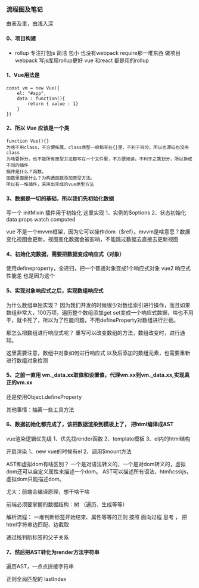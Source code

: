 ### 流程图及笔记
由表及里，由浅入深

#### 0、项目构建
- rollup 专注打包js 简洁 包小 也没有webpack require那一堆东西 做项目webpack  写js库用rollup更好 vue 和react 都是用的rollup
#### 1、Vue用法是
```
const vm = new Vue({
    el: "#app",
    data : function(){
        return { value : 1}
    }
})
```
#### 2、所以 Vue 应该是一个类
```
function Vue(){}
为啥不用class，不方便拓展，class原型一般都写在{}里，不利于拆分，所以也源码也没用class
为啥要拆分，也不能所有原型方法都写在一个文件里，不方便阅读，不利于之策划分，所以拆成不同的插件
插件是什么？函数。
函数里面是什么？为构造函数添加原型方法。
所以有一堆插件，来拼出完成的vue原型方法
```
#### 3、数据是一切的基础，所以我们先初始化数据
写一个 initMixin 插件用于初始化
这里实现
1、实例的$options 
2、状态初始化 data props watch computed 

vue 不是一个mvvm框架，因为它可以操作dom（$ref）。mvvm是啥意思？数据变化视图会更新，视图变化数据会被影响，不能跳过数据去直接去更新视图

#### 4、初始化完数据，需要把数据变成响应式（对象）

使用defineproperty，全递归，把一个普通对象变成1个响应式对象
vue2 响应式 性能差 也是因为这个

#### 5、实现对象响应式之后，实现数组响应式

为什么数组单独实现？ 因为我们开发的时候很少对数组索引进行操作，而且如果数组非常大，100万项，遍历整个数组添加get set变成一个响应式数据，啥也不用干，就卡死了，所以为了性能问题，不用defineProperty对数组进行拦截。

那怎么把数组进行响应式呢？
重写可以改变数组的方法，数组改变时，进行通知。

这里需要注意，数组中对象如何进行响应式
以及后添加的数组元素，也需要重新进行数组对象检测

#### 5、之前一直用 vm._data.xx取值和设置值，代理vm.xx到vm._data.xx,实现真正的vm.xx

还是使用Object.defineProperty

其他事情：抽离一些工具方法

#### 6、数据初始化都完成了，该把数据渲染到模板上了， 把html编译成AST

vue渲染逻辑优先级
1、优先找render函数
2、template模板
3、el内的html结构

开启渲染
1、new vue的时候有el
2、调用$mount方法

AST和虚拟dom有啥区别？
一个是对语法转义的，一个是对dom转义的，虚拟dom还可以自定义属性来描述一个dom。
AST可以描述所有语法，html\css\js，虚拟dom只能描述dom。

尤大：前端会编译原理，想干啥干啥

前端必须要掌握的数据结构：树 （遍历、生成等等）

解析流程：
一堆判断标签开始结束、属性等等的正则
按照 面向过程 思考 ， 把html字符串边匹配、边截取

通过栈判断标签的父子关系

#### 7、然后把AST转化为render方法字符串

遍历AST，一点点拼接字符串

正则全局匹配的 lastIndex